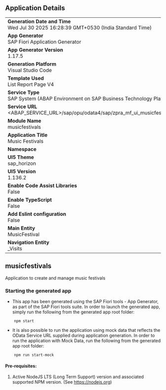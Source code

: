 ## Application Details
|               |
| ------------- |
|**Generation Date and Time**<br>Wed Jul 30 2025 16:28:39 GMT+0530 (India Standard Time)|
|**App Generator**<br>SAP Fiori Application Generator|
|**App Generator Version**<br>1.17.5|
|**Generation Platform**<br>Visual Studio Code|
|**Template Used**<br>List Report Page V4|
|**Service Type**<br>SAP System (ABAP Environment on SAP Business Technology Platform)|
|**Service URL**<br><ABAP_SERVICE_URL>/sap/opu/odata4/sap/zpra_mf_ui_musicfestival_o4/srvd/sap/zpra_mf_musicfestival/0001/|
|**Module Name**<br>musicfestivals|
|**Application Title**<br>Music Festivals|
|**Namespace**<br>|
|**UI5 Theme**<br>sap_horizon|
|**UI5 Version**<br>1.136.2|
|**Enable Code Assist Libraries**<br>False|
|**Enable TypeScript**<br>False|
|**Add Eslint configuration**<br>False|
|**Main Entity**<br>MusicFestival|
|**Navigation Entity**<br>_Visits|

## musicfestivals

Application to create and manage music festivals

### Starting the generated app

-   This app has been generated using the SAP Fiori tools - App Generator, as part of the SAP Fiori tools suite.  In order to launch the generated app, simply run the following from the generated app root folder:

```
    npm start
```

- It is also possible to run the application using mock data that reflects the OData Service URL supplied during application generation.  In order to run the application with Mock Data, run the following from the generated app root folder:

```
    npm run start-mock
```

#### Pre-requisites:

1. Active NodeJS LTS (Long Term Support) version and associated supported NPM version.  (See https://nodejs.org)


